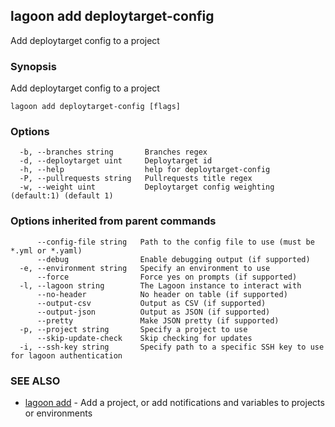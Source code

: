 ## lagoon add deploytarget-config

Add deploytarget config to a project

### Synopsis

Add deploytarget config to a project

```
lagoon add deploytarget-config [flags]
```

### Options

```
  -b, --branches string       Branches regex
  -d, --deploytarget uint     Deploytarget id
  -h, --help                  help for deploytarget-config
  -P, --pullrequests string   Pullrequests title regex
  -w, --weight uint           Deploytarget config weighting (default:1) (default 1)
```

### Options inherited from parent commands

```
      --config-file string   Path to the config file to use (must be *.yml or *.yaml)
      --debug                Enable debugging output (if supported)
  -e, --environment string   Specify an environment to use
      --force                Force yes on prompts (if supported)
  -l, --lagoon string        The Lagoon instance to interact with
      --no-header            No header on table (if supported)
      --output-csv           Output as CSV (if supported)
      --output-json          Output as JSON (if supported)
      --pretty               Make JSON pretty (if supported)
  -p, --project string       Specify a project to use
      --skip-update-check    Skip checking for updates
  -i, --ssh-key string       Specify path to a specific SSH key to use for lagoon authentication
```

### SEE ALSO

* [lagoon add](lagoon_add.md)	 - Add a project, or add notifications and variables to projects or environments


